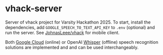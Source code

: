# vhack-server

Server of vhack project for Varsity Hackathon 2025. To start, install the dependencies, add `GOOGLE_SPEECH_TO_TEXT_API_KEY` to `.env` (optional) and run the server. See [JohnasLeee/vhack](https://github.com/JohnasLeee/vhack) for mobile client.

Both [Google Cloud](https://cloud.google.com/speech-to-text?hl=en) (online) or OpenAI [Whisper](https://github.com/openai/whisper) (offline) speech recognition solutions are implemented and and can be used interchangeably.
